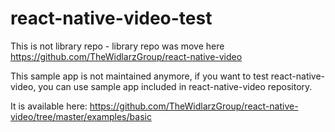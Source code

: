 # react-native-video-test
This is not library repo - library repo was move here https://github.com/TheWidlarzGroup/react-native-video

This sample app is not maintained anymore, if you want to test react-native-video, you can use sample app included in react-native-video repository.

It is available here: https://github.com/TheWidlarzGroup/react-native-video/tree/master/examples/basic



